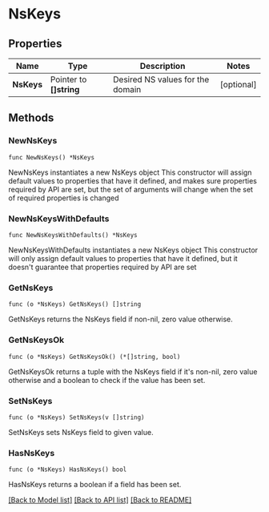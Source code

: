 # NsKeys

## Properties

Name | Type | Description | Notes
------------ | ------------- | ------------- | -------------
**NsKeys** | Pointer to **[]string** | Desired NS values for the domain | [optional] 

## Methods

### NewNsKeys

`func NewNsKeys() *NsKeys`

NewNsKeys instantiates a new NsKeys object
This constructor will assign default values to properties that have it defined,
and makes sure properties required by API are set, but the set of arguments
will change when the set of required properties is changed

### NewNsKeysWithDefaults

`func NewNsKeysWithDefaults() *NsKeys`

NewNsKeysWithDefaults instantiates a new NsKeys object
This constructor will only assign default values to properties that have it defined,
but it doesn't guarantee that properties required by API are set

### GetNsKeys

`func (o *NsKeys) GetNsKeys() []string`

GetNsKeys returns the NsKeys field if non-nil, zero value otherwise.

### GetNsKeysOk

`func (o *NsKeys) GetNsKeysOk() (*[]string, bool)`

GetNsKeysOk returns a tuple with the NsKeys field if it's non-nil, zero value otherwise
and a boolean to check if the value has been set.

### SetNsKeys

`func (o *NsKeys) SetNsKeys(v []string)`

SetNsKeys sets NsKeys field to given value.

### HasNsKeys

`func (o *NsKeys) HasNsKeys() bool`

HasNsKeys returns a boolean if a field has been set.


[[Back to Model list]](../README.md#documentation-for-models) [[Back to API list]](../README.md#documentation-for-api-endpoints) [[Back to README]](../README.md)


